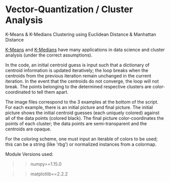 # Vector-Quantization / Cluster Analysis
K-Means &amp; K-Medians Clustering using Euclidean Distance &amp; Manhattan Distance

[K-Means](https://en.wikipedia.org/wiki/K-means_clustering) and [K-Medians](https://en.wikipedia.org/wiki/K-medians_clustering) have many applications in data science and cluster analysis (under the correct assumptions). 

In the code, an initial centroid guess is input such that a dictionary of centroid information is updated iteratively; the loop breaks when the centroids from the previous iteration remain unchanged in the current iteration. In the event that the centroids do not converge, the loop will not break. The points belonging to the determined respective clusters are color-coordinated to tell them apart. 

The image files correspond to the 3 examples at the bottom of the script. For each example, there is an initial picture and final picture. The initial picture shows the initial centroid guesses (each uniquely colored) against all of the data points (colored black). The final picture color-coordinates the points of each cluster; the data points are semi-transparent and the centroids are opaque. 

For the coloring scheme, one must input an iterable of colors to be used; this can be a string (like 'rbg') or normalized instances from a colormap. 

Module Versions used:

>> numpy==1.15.0

>> matplotlib==2.2.2
